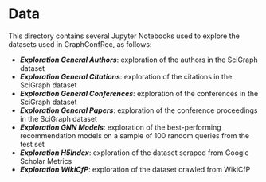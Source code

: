 # Data

This directory contains several Jupyter Notebooks used to explore the datasets used in GraphConfRec, as follows:
 - **_Exploration General Authors_**: exploration of the authors in the SciGraph dataset
 - **_Exploration General Citations_**: exploration of the citations in the SciGraph dataset
 - **_Exploration General Conferences_**: exploration of the conferences in the SciGraph dataset
 - **_Exploration General Papers_**: exploration of the conference proceedings in the SciGraph dataset
 - **_Exploration GNN Models_**: exploration of the best-performing recommendation models on a sample of 100 random queries from the test set
 - **_Exploration H5Index_**: exploration of the dataset scraped from Google Scholar Metrics
 - **_Exploration WikiCfP_**: exploration of the dataset crawled from WikiCfP
